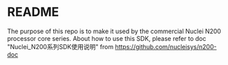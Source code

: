 # README #


The purpose of this repo is to make it used by the commercial Nuclei N200 processor core series. About how to use this SDK, please refer to doc "Nuclei_N200系列SDK使用说明" from https://github.com/nucleisys/n200-doc 

